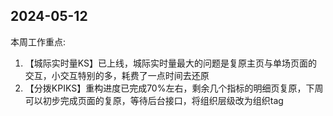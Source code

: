 ## 2024-05-12

本周工作重点:

1. 【城际实时量KS】已上线，城际实时量最大的问题是复原主页与单场页面的交互，小交互特别的多，耗费了一点时间去还原
2. 【分拨KPIKS】重构进度已完成70%左右，剩余几个指标的明细页复原，下周可以初步完成页面的复原，等待后台接口，将组织层级改为组织tag